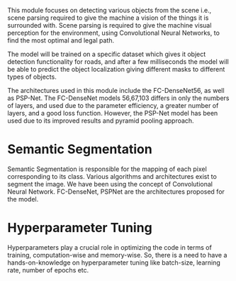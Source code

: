 This module focuses on detecting various objects from the scene i.e., scene parsing required to give the machine a vision of the things it is surrounded with. Scene parsing is required to give the machine visual perception for the environment, using Convolutional Neural Networks, to find the most optimal and legal path.

The model will be trained on a specific dataset which gives it object detection functionality for roads, and after a few milliseconds the model will be able to predict the object localization giving different masks to different types of objects.

The architectures used in this module include the FC-DenseNet56, as well as PSP-Net. The FC-DenseNet models 56,67,103 differs in only the numbers of layers, and used due to the parameter efficiency, a greater number of layers, and a good loss function. However, the PSP-Net model has been used due to its improved results and pyramid pooling approach.

# Semantic Segmentation
Semantic Segmentation is responsible for the mapping of each pixel corresponding to its class. Various algorithms and architectures exist to segment the image. We have been using the concept of Convolutional Neural Network. FC-DenseNet, PSPNet are the architectures proposed for the model.

# Hyperparameter Tuning
Hyperparameters play a crucial role in optimizing the code in terms of training, computation-wise and memory-wise. So, there is a need to have a hands-on-knowledge on hyperparameter tuning like batch-size, learning rate, number of epochs etc.

